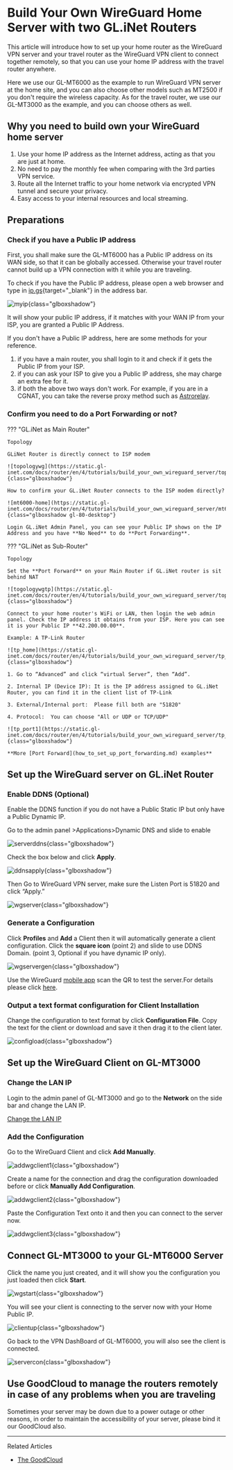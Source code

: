 # Build Your Own WireGuard Home Server with two GL.iNet Routers

This article will introduce how to set up your home router as the WireGuard VPN server and your travel router as the WireGuard VPN client to connect together remotely, so that you can use your home IP address with the travel router anywhere.

Here we use our GL-MT6000 as the example to run WireGuard VPN server at the home site, and you can also choose other models such as MT2500 if you don't require the wireless capacity. As for the travel router, we use our GL-MT3000 as the example, and you can choose others as well.

## Why you need to build own your WireGuard home server

1. Use your home IP address as the Internet address, acting as that you are just at home.
2. No need to pay the monthly fee when comparing with the 3rd parties VPN service.
3. Route all the Internet traffic to your home network via encrypted VPN tunnel and secure your privacy.
4. Easy access to your internal resources and local streaming.

## Preparations

### Check if you have a Public IP address

First, you shall make sure the GL-MT6000 has a Public IP address on its WAN side, so that it can be globally accessed. Otherwise your travel router cannot build up a VPN connection with it while you are traveling.

To check if you have the Public IP address, please open a web browser and type in [ip.gs](https://ip.gs){target="_blank"} in the address bar.

![myip](https://static.gl-inet.com/docs/router/en/4/tutorials/build_your_own_wireguard_server/myip.jpg){class="glboxshadow"}

It will show your public IP address, if it matches with your WAN IP from your ISP, you are granted a Public IP Address.

If you don't have a Public IP address, here are some methods for your reference.

1. if you have a main router, you shall login to it and check if it gets the Public IP from your ISP.
2. if you can ask your ISP to give you a Public IP address, she may charge an extra fee for it.
3. if both the above two ways don't work. For example, if you are in a CGNAT, you can take the reverse proxy method such as [Astrorelay](how_to_set_up_wireguard_server_via_astrorelay.md).

### Confirm you need to do a Port Forwarding or not?

??? "GL.iNet as Main Router"

    Topology

    GLiNet Router is directly connect to ISP modem

    ![topologywg](https://static.gl-inet.com/docs/router/en/4/tutorials/build_your_own_wireguard_server/topologywg.jpg){class="glboxshadow"}

    How to confirm your GL.iNet Router connects to the ISP modem directly?

    ![mt6000-home](https://static.gl-inet.com/docs/router/en/4/tutorials/build_your_own_wireguard_server/mt6000_home.jpg){class="glboxshadow gl-80-desktop"}

    Login GL.iNet Admin Panel, you can see your Public IP shows on the IP Address and you have **No Need** to do **Port Forwarding**.

??? "GL.iNet as Sub-Router"

    Topology

    Set the **Port Forward** on your Main Router if GL.iNet router is sit behind NAT

    ![togologywgtp](https://static.gl-inet.com/docs/router/en/4/tutorials/build_your_own_wireguard_server/topologywgtp.jpg){class="glboxshadow"}

    Connect to your home router's WiFi or LAN, then login the web admin panel. Check the IP address it obtains from your ISP. Here you can see it is your Public IP **42.200.00.00**.

    Example: A TP-Link Router

    ![tp_home](https://static.gl-inet.com/docs/router/en/4/tutorials/build_your_own_wireguard_server/tp_home.jpg){class="glboxshadow"}

    1. Go to “Advanced” and click “virtual Server”, then “Add”.
    
    2. Internal IP (Device IP): It is the IP address assigned to GL.iNet Router, you can find it in the client list of TP-Link
    
    3. External/Internal port:  Please fill both are "51820"
    
    4. Protocol:  You can choose "All or UDP or TCP/UDP"

    ![tp_port1](https://static.gl-inet.com/docs/router/en/4/tutorials/build_your_own_wireguard_server/tp_port1.jpg){class="glboxshadow"}

    **More [Port Forward](how_to_set_up_port_forwarding.md) examples**
   
## Set up the WireGuard server on GL.iNet Router

### Enable DDNS (Optional)

Enable the DDNS function if you do not have a Public Static IP but only have a Public Dynamic IP.

Go to the admin panel >Applications>Dynamic DNS and slide to enable

![serverddns](https://static.gl-inet.com/docs/router/en/4/tutorials/build_your_own_wireguard_server/serverddns.jpg){class="glboxshadow"}

Check the box below and click **Apply**.

![ddnsapply](https://static.gl-inet.com/docs/router/en/4/tutorials/build_your_own_wireguard_server/ddnsapply.jpg){class="glboxshadow"}

Then Go to WireGuard VPN server, make sure the Listen Port is 51820 and click “Apply.”

![wgserver](https://static.gl-inet.com/docs/router/en/4/tutorials/build_your_own_wireguard_server/wgsever.jpg){class="glboxshadow"}

### Generate a Configuration

Click **Profiles** and **Add** a Client then it will automatically generate a client configuration. Click the **square icon** (point 2) and slide to use DDNS Domain. (point 3, Optional if you have dynamic IP only).

![wgservergen](https://static.gl-inet.com/docs/router/en/4/tutorials/build_your_own_wireguard_server/wgconfiggen.jpg){class="glboxshadow"}

Use the WireGuard [mobile app](https://www.wireguard.com/install/) scan the QR to test the server.For details please click [here](../interface_guide/wireguard_server.md/#to-check-if-wireguard-server-is-working-properly).

### Output a text format configuration for Client Installation

Change the configuration to text format by click **Configuration File**. Copy the text for the client or download and save it then drag it to the client later.

![configload](https://static.gl-inet.com/docs/router/en/4/tutorials/build_your_own_wireguard_server/configload.jpg){class="glboxshadow"}

## Set up the WireGuard Client on GL-MT3000

### Change the LAN IP

Login to the admin panel of GL-MT3000 and go to the **Network** on the side bar and change the LAN IP.

[Change the LAN IP](../interface_guide/lan.md)

### Add the Configuration

Go to the WireGuard Client and click **Add Manually**.

![addwgclient1](https://static.gl-inet.com/docs/router/en/4/tutorials/build_your_own_wireguard_server/addwgclient1.jpg){class="glboxshadow"}

Create a name for the connection and drag the configuration downloaded before or click **Manually Add Configuration**.

![addwgclient2](https://static.gl-inet.com/docs/router/en/4/tutorials/build_your_own_wireguard_server/addwgclient2.jpg){class="glboxshadow"}

Paste the Configuration Text onto it and then you can connect to the server now.

![addwgclient3](https://static.gl-inet.com/docs/router/en/4/tutorials/build_your_own_wireguard_server/addwgclient3.jpg){class="glboxshadow"}

## Connect GL-MT3000 to your GL-MT6000 Server

Click the name you just created, and it will show you the configuration you just loaded then click **Start**.

![wgstart](https://static.gl-inet.com/docs/router/en/4/tutorials/build_your_own_wireguard_server/wgstart.jpg){class="glboxshadow"}

You will see your client is connecting to the server now with your Home Public IP.

![clientup](https://static.gl-inet.com/docs/router/en/4/tutorials/build_your_own_wireguard_server/wgclientup.jpg){class="glboxshadow"}

Go back to the VPN DashBoard of GL-MT6000, you will also see the client is connected.

![servercon](https://static.gl-inet.com/docs/router/en/4/tutorials/build_your_own_wireguard_server/wgservercon.jpg){class="glboxshadow"}

## Use GoodCloud to manage the routers remotely in case of any problems when you are traveling

Sometimes your server may be down due to a power outage or other reasons, in order to maintain the accessibility of your server, please bind it our GoodCloud also. 

---

Related Articles

- [The GoodCloud](../interface_guide/cloud.md)
